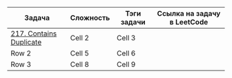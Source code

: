 | Задача                      | Сложность | Тэги задачи | Ссылка на задачу в LeetCode |
| --------------------------- | --------- | ----------- | --------------------------- |
| [217. Contains Duplicate](obsidian://open?vault=One-Piece&file=Data%20Structures%20and%20Algorithms%2FLeetCode%2FArray%20and%20Hashing%2F217.%20Contains%20Duplicate) | Cell 2    | Cell 3      |                             |
| Row 2                       | Cell 5    | Cell 6      |                             |
| Row 3                       | Cell 8    | Cell 9      |                             |
